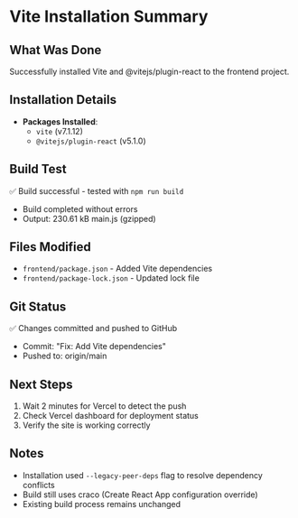 # Vite Installation Summary

## What Was Done
Successfully installed Vite and @vitejs/plugin-react to the frontend project.

## Installation Details
- **Packages Installed**:
  - `vite` (v7.1.12)
  - `@vitejs/plugin-react` (v5.1.0)

## Build Test
✅ Build successful - tested with `npm run build`
- Build completed without errors
- Output: 230.61 kB main.js (gzipped)

## Files Modified
- `frontend/package.json` - Added Vite dependencies
- `frontend/package-lock.json` - Updated lock file

## Git Status
✅ Changes committed and pushed to GitHub
- Commit: "Fix: Add Vite dependencies"
- Pushed to: origin/main

## Next Steps
1. Wait 2 minutes for Vercel to detect the push
2. Check Vercel dashboard for deployment status
3. Verify the site is working correctly

## Notes
- Installation used `--legacy-peer-deps` flag to resolve dependency conflicts
- Build still uses craco (Create React App configuration override)
- Existing build process remains unchanged
